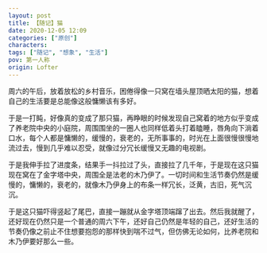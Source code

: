```yaml
---
layout: post
title: 【随记】猫
date: 2020-12-05 12:09
categories: ["原创"]
characters: 
tags: ["随记", "想象", "生活"]
pov: 第一人称
origin: Lofter
---
```


周六的午后，放着放松的乡村音乐，困倦得像一只窝在墙头屋顶晒太阳的猫，想着自己的生活要是总能像这般慵懒该有多好。

于是一打盹，好像真的变成了那只猫，再睁眼的时候发现自己窝着的地方似乎变成了养老院中央的小庭院，周围围坐的一圈人也同样低着头打着瞌睡，唇角向下淌着口水，每个人都是慵懒的，缓慢的，衰老的，无所事事的，时光在上面很慢很慢地流过去，慢到几乎难以忍受，就像过分冗长缓慢又无趣的电视剧。

于是我伸手拉了进度条，结果手一抖拉过了头，直接拉了几千年，于是现在这只猫现在窝在了金字塔中央，周围全是法老的木乃伊了。一切时间和生活节奏仍然是缓慢的，慵懒的，衰老的，就像木乃伊身上的布条一样冗长，泛黄，古旧，死气沉沉。

于是这只猫吓得竖起了尾巴，直接一蹦就从金字塔顶端蹿了出去。然后我就醒了，还好现在仍然只是一个普通的周六下午，还好自己仍然是年轻的自己，还好生活的节奏仍像之前止不住想要抱怨的那样快到喘不过气，但仿佛无论如何，比养老院和木乃伊要好那么一些。

